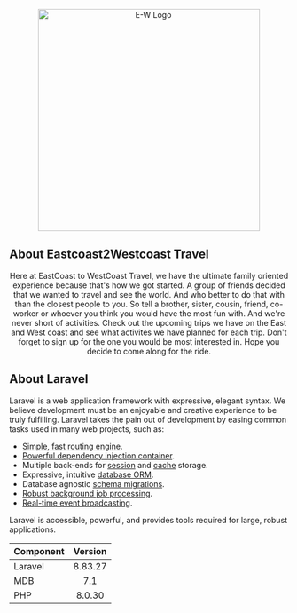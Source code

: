 <p align="center"><a href="https://eastcoast2westcoast.com" target="_blank"><img src="https://eastcoast2westcoast.com/images/EW-Logo.png" width="400" alt="E-W Logo"></a></p>

## About Eastcoast2Westcoast Travel
<p align="center">
Here at EastCoast to WestCoast Travel, we have the ultimate family oriented experience because that's how we got started. A group of friends decided that we wanted to travel and see the world. And who better to do that with than the closest people to you. So tell a brother, sister, cousin, friend, co-worker or whoever you think you would have the most fun with. And we're never short of activities. Check out the upcoming trips we have on the East and West coast and see what activites we have planned for each trip. Don't forget to sign up for the one you would be most interested in. Hope you decide to come along for the ride.
</p>

## About Laravel

Laravel is a web application framework with expressive, elegant syntax. We believe development must be an enjoyable and creative experience to be truly fulfilling. Laravel takes the pain out of development by easing common tasks used in many web projects, such as:

- [Simple, fast routing engine](https://laravel.com/docs/routing).
- [Powerful dependency injection container](https://laravel.com/docs/container).
- Multiple back-ends for [session](https://laravel.com/docs/session) and [cache](https://laravel.com/docs/cache) storage.
- Expressive, intuitive [database ORM](https://laravel.com/docs/eloquent).
- Database agnostic [schema migrations](https://laravel.com/docs/migrations).
- [Robust background job processing](https://laravel.com/docs/queues).
- [Real-time event broadcasting](https://laravel.com/docs/broadcasting).

Laravel is accessible, powerful, and provides tools required for large, robust applications.


| Component | Version |
|-----------|:-------:|
| Laravel   | 8.83.27 |
| MDB       |   7.1   |
| PHP       | 8.0.30  |
